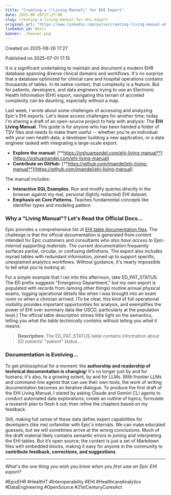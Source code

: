 ```yaml
---
title: "Creating a \"Living Manual\" for EHI Export"
date: 2025-06-26T17:27:00
slug: creating-a-living-manual-for-ehi-export
original_url: "https://www.linkedin.com/pulse/creating-living-manual-ehi-export-josh-mandel-md-8bzrc"
linkedin_id: 8bzrc
banner: ./banner.png
---
```


Created on 2025-06-26 17:27

Published on 2025-07-01 17:15

It is a significant undertaking to maintain and document a modern EHR database spanning diverse clinical domains and workflows. It's no surprise that a database optimized for clinical care and hospital operations contains thousands of tables. In its native context, that complexity is a feature. But for patients, developers, and data engineers trying to use an Electronic Health Information (EHI) export, navigating this terrain of accreted complexity can be daunting, especially without a map.

Last week, I wrote about some challenges of accessing and analyzing Epic's EHI exports. Let's leave access challenges for another time; today I'm sharing a draft of an open-source project to help with analysis: The **EHI Living Manual**. This guide is for anyone who has been handed a folder of TSV files and needs to make them useful -- whether you're an individual with your own health data, a developer building a new application, or a data engineer tasked with integrating a large-scale export.

* **Explore the manual:** [**https://joshuamandel.com/ehi-living-manual**](https://joshuamandel.com/ehi-living-manual)
* **Contribute on GitHub:** [**https://github.com/jmandel/ehi-living-manual**](https://github.com/jmandel/ehi-living-manual)

The manual includes:

* **Interactive SQL Examples.** Run and modify queries directly in the browser against my real, personal (lightly redacted) EHI dataset.
* **Emphasis on Core Patterns.** Teaches fundamental concepts like identifier types and modeling pattern

### Why a "Living Manual"? Let's Read the Official Docs...

Epic provides a comprehensive list of [EHI table documentation files](https://open.epic.com/EHITables/Index). The challenge is that the official documentation is generated from content intended for Epic customers and consultants *who also have access to Epic-internal supporting materials*. The current documentation frequently surfaces partial, circular, or confusing definitions. The export also includes myriad tables with redundant information, joined up to support specific, unexplained analytics workflows. Without guidance, it's nearly impossible to tell what you're looking at.

For a simple example that I ran into this afternoon, take ED\_PAT\_STATUS. The ED prefix suggests "Emergency Department," but my own export is populated with records from (among other things) routine annual physical exams, logging operational details like when I was brought into an exam room vs when a clinician arrived. (To be clear, this kind of full operational visibility provides important opportunities for analysis, and exemplifies the power of EHI over summary data like USCD, particularly at the population level.) The official table description shines little light on the semantics, telling you *what the table technically contains* without telling you *what it means*:

> **Description:** The ED\_PAT\_STATUS table contains information about ED patients' "patient" status...

### Documentation is Evolving...

To get philosophical for a moment: the **authorship and readership of technical documentation is changing**! It's no longer just by and for humans; it's also, to a growing extent, by and for LLMs. With frontier LLMs and command-line agents that can use their own tools, the work of writing documentation becomes an iterative dialogue. To produce the first draft of the EHI Living Manual, I stared by asking Claude and Gemini CLI agents to conduct automated data explorations; create an outline of topics; formulate a research plan to flesh it out; then refine the chapters based on my feedback.

Still, making full sense of these data defies expert capabilities for developers (like me) unfamiliar with Epic's internals. We can make educated guesses, but we will sometimes arrive at the wrong conclusions. Much of the draft material likely contains semantic errors in joining and interpreting the EHI tables. But it’s open source; the content is just a set of Markdown files with embedded <example-query> blocks, making it easy for anyone in the community to **contribute feedback, corrections, and suggestions**.

---

*What's the one thing you wish you knew when you first saw an Epic EHI export?*

#EpicEHR #HealthIT #Interoperability #EHI #HealthcareAnalytics #DataEngineering #OpenSource #21stCenturyCuresAct